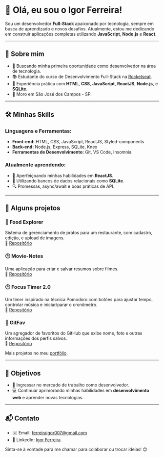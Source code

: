 # 👋 Olá, eu sou o Igor Ferreira!

Sou um desenvolvedor **Full-Stack** apaixonado por tecnologia, sempre em busca de aprendizado e novos desafios. Atualmente, estou me dedicando em construir aplicações completas utilizando **JavaScript**, **Node.js** e **React**.

---

## 🌟 Sobre mim

- 🚀 Buscando minha primeira oportunidade como desenvolvedor na área de tecnologia.
- 📚 Estudante do curso de Desenvolvimento Full-Stack na [Rocketseat](https://www.rocketseat.com.br/).
- 🔧 Experiência prática com **HTML**, **CSS**, **JavaScript**, **ReactJS**, **Node.js**, e **SQLite**.
- 📍 Moro em São José dos Campos - SP.

---

## 🛠️ Minhas Skills

### Linguagens e Ferramentas:
- **Front-end:** HTML, CSS, JavaScript, ReactJS, Styled-components
- **Back-end:** Node.js, Express, SQLite, Knex
- **Ferramentas de Desenvolvimento:** Git, VS Code, Insomnia

### Atualmente aprendendo:
- 🚀 Aperfeiçoando minhas habilidades em **ReactJS**.
- 💾 Utilizando bancos de dados relacionais como **SQLite**.
- 🔍 Promessas, async/await e boas práticas de API.

---

## 🚀 Alguns projetos

### 🍴 **Food Explorer**
Sistema de gerenciamento de pratos para um restaurante, com cadastro, edição, e upload de imagens.  
🔗 [Repositório](https://github.com/igorferreira007/food-explorer-frontend)

### 🕒 **Movie-Notes**
Uma aplicação para criar e salvar resumos sobre filmes.  
🔗 [Repositório](https://github.com/igorferreira007/Movie-Notes)

### 🕒 **Focus Timer 2.0**
Um timer inspirado na técnica Pomodoro com botões para ajustar tempo, controlar música e iniciar/parar o cronômetro.  
🔗 [Repositório](https://github.com/igorferreira007/Focus-Time-2.0)

### 🔮 **GitFav**
Um agregador de favoritos do GitHub que exibe nome, foto e outras informações dos perfis salvos.  
🔗 [Repositório](https://github.com/igorferreira007/GitFav)

Mais projetos no meu [portfólio](https://github.com/igorferreira007?tab=repositories).

---

## 🎯 Objetivos

- 💼 Ingressar no mercado de trabalho como desenvolvedor.
- 💻 Continuar aprimorando minhas habilidades em **desenvolvimento web** e aprender novas tecnologias.

---

## 📬 Contato

- ✉️ Email: [ferreiraigor007@gmail.com](mailto:ferreiraigor007@gmail.com)
- 💼 LinkedIn: [Igor Ferreira](https://www.linkedin.com/in/ferreira-igor/)

Sinta-se à vontade para me chamar para colaborar ou trocar ideias! 😊
